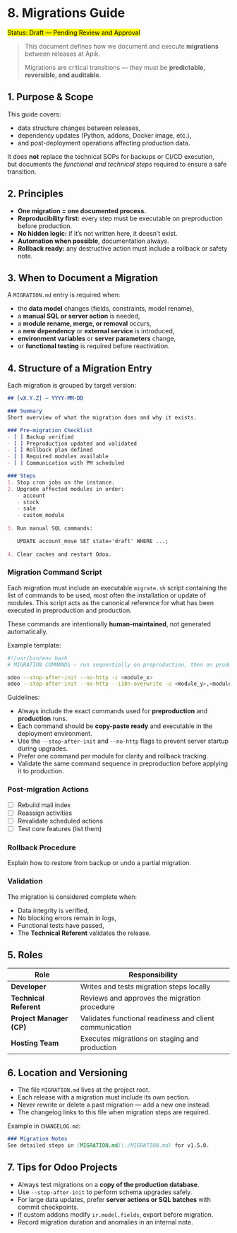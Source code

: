 # 8. Migrations Guide

<mark> Status: Draft — Pending Review and Approval </mark>

> This document defines how we document and execute **migrations** between releases at Apik.  
>
> Migrations are critical transitions — they must be **predictable, reversible, and auditable**.


## 1. Purpose & Scope

This guide covers:
- data structure changes between releases,
- dependency updates (Python, addons, Docker image, etc.),
- and post-deployment operations affecting production data.

It does **not** replace the technical SOPs for backups or CI/CD execution,  
but documents the *functional and technical steps* required to ensure a safe transition.



## 2. Principles

- **One migration = one documented process.**
- **Reproducibility first:** every step must be executable on preproduction before production.
- **No hidden logic:** if it’s not written here, it doesn’t exist.
- **Automation when possible**, documentation always.
- **Rollback ready:** any destructive action must include a rollback or safety note.



## 3. When to Document a Migration

A `MIGRATION.md` entry is required when:
- the **data model** changes (fields, constraints, model rename),
- a **manual SQL or server action** is needed,
- a **module rename, merge, or removal** occurs,
- a **new dependency** or **external service** is introduced,
- **environment variables** or **server parameters** change,
- or **functional testing** is required before reactivation.


## 4. Structure of a Migration Entry

Each migration is grouped by target version:

```markdown
## [vX.Y.Z] — YYYY-MM-DD

### Summary
Short overview of what the migration does and why it exists.

### Pre-migration Checklist
- [ ] Backup verified
- [ ] Preproduction updated and validated
- [ ] Rollback plan defined
- [ ] Required modules available
- [ ] Communication with PM scheduled

### Steps
1. Stop cron jobs on the instance.
2. Upgrade affected modules in order:
   - account
   - stock
   - sale
   - custom_module
   
3. Run manual SQL commands:

   UPDATE account_move SET state='draft' WHERE ...;
   
4. Clear caches and restart Odoo.
```

### Migration Command Script

Each migration must include an executable `migrate.sh` script containing the list of commands to be used, most often the installation or update of modules.
This script acts as the canonical reference for what has been executed in preproduction and production.

These commands are intentionally **human-maintained**, not generated automatically.

Example template:

```bash
#!/usr/bin/env bash
# MIGRATION COMMANDS — run sequentially on preproduction, then on production.

odoo --stop-after-init --no-http -i <module_x>
odoo --stop-after-init --no-http --i18n-overwrite -u <module_y>,<module_z>
```

Guidelines:
- Always include the exact commands used for **preproduction** and **production** runs.
- Each command should be **copy-paste ready** and executable in the deployment environment.
- Use the `--stop-after-init` and `--no-http` flags to prevent server startup during upgrades.
- Prefer one command per module for clarity and rollback tracking.
- Validate the same command sequence in preproduction before applying it to production.

### Post-migration Actions
- [ ] Rebuild mail index
- [ ] Reassign activities
- [ ] Revalidate scheduled actions
- [ ] Test core features (list them)

### Rollback Procedure
Explain how to restore from backup or undo a partial migration.

### Validation
The migration is considered complete when:
- Data integrity is verified,
- No blocking errors remain in logs,
- Functional tests have passed,
- The **Technical Referent** validates the release.


## 5. Roles

| Role | Responsibility |
|------|----------------|
| **Developer** | Writes and tests migration steps locally |
| **Technical Referent** | Reviews and approves the migration procedure |
| **Project Manager (CP)** | Validates functional readiness and client communication |
| **Hosting Team** | Executes migrations on staging and production |


## 6. Location and Versioning

- The file `MIGRATION.md` lives at the project root.  
- Each release with a migration must include its own section.
- Never rewrite or delete a past migration — add a new one instead.
- The changelog links to this file when migration steps are required.

Example in `CHANGELOG.md`:
```markdown
### Migration Notes
See detailed steps in [MIGRATION.md](./MIGRATION.md) for v1.5.0.
```


## 7. Tips for Odoo Projects

- Always test migrations on a **copy of the production database**.
- Use `--stop-after-init` to perform schema upgrades safely.
- For large data updates, prefer **server actions or SQL batches** with commit checkpoints.
- If custom addons modify `ir.model.fields`, export before migration.
- Record migration duration and anomalies in an internal note.
